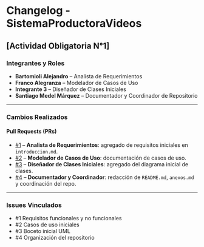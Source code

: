 # Changelog - SistemaProductoraVideos

## [Actividad Obligatoria N°1]

### Integrantes y Roles
- **Bartomioli Alejandro** – Analista de Requerimientos  
- **Franco Alegranza** – Modelador de Casos de Uso  
- **Integrante 3** – Diseñador de Clases Iniciales  
- **Santiago Medel Márquez** – Documentador y Coordinador de Repositorio  

---

### Cambios Realizados

#### Pull Requests (PRs)
- [#1](https://github.com/abartomioli/SistemaProductoraVideos/pull/1) – **Analista de Requerimientos**: agregado de requisitos iniciales en `introduccion.md`.  
- [#2](https://github.com/FrancoAlegranza-sudo/SistemaProductoraVideos/pull/2) – **Modelador de Casos de Uso**: documentación de casos de uso.  
- [#3]() – **Diseñador de Clases Iniciales**: agregado del diagrama inicial de clases.  
- [#4](https://github.com/santimarM/SistemaProductoraVideos/pull/4) – **Documentador y Coordinador**: redacción de `README.md`, `anexos.md` y coordinación del repo.  

---

### Issues Vinculados
- #1 Requisitos funcionales y no funcionales  
- #2 Casos de uso iniciales  
- #3 Boceto inicial UML  
- #4 Organización del repositorio  


